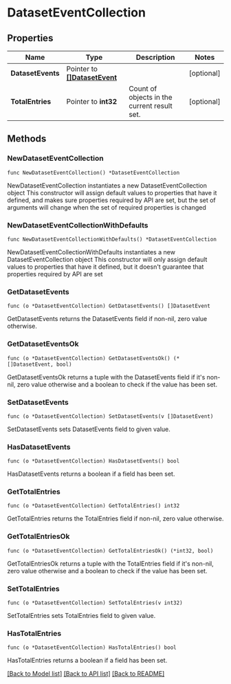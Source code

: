 <!--
 Licensed to the Apache Software Foundation (ASF) under one
 or more contributor license agreements.  See the NOTICE file
 distributed with this work for additional information
 regarding copyright ownership.  The ASF licenses this file
 to you under the Apache License, Version 2.0 (the
 "License"); you may not use this file except in compliance
 with the License.  You may obtain a copy of the License at

   http://www.apache.org/licenses/LICENSE-2.0

 Unless required by applicable law or agreed to in writing,
 software distributed under the License is distributed on an
 "AS IS" BASIS, WITHOUT WARRANTIES OR CONDITIONS OF ANY
 KIND, either express or implied.  See the License for the
 specific language governing permissions and limitations
 under the License.
 -->

# DatasetEventCollection

## Properties

Name | Type | Description | Notes
------------ | ------------- | ------------- | -------------
**DatasetEvents** | Pointer to [**[]DatasetEvent**](DatasetEvent.md) |  | [optional] 
**TotalEntries** | Pointer to **int32** | Count of objects in the current result set. | [optional] 

## Methods

### NewDatasetEventCollection

`func NewDatasetEventCollection() *DatasetEventCollection`

NewDatasetEventCollection instantiates a new DatasetEventCollection object
This constructor will assign default values to properties that have it defined,
and makes sure properties required by API are set, but the set of arguments
will change when the set of required properties is changed

### NewDatasetEventCollectionWithDefaults

`func NewDatasetEventCollectionWithDefaults() *DatasetEventCollection`

NewDatasetEventCollectionWithDefaults instantiates a new DatasetEventCollection object
This constructor will only assign default values to properties that have it defined,
but it doesn't guarantee that properties required by API are set

### GetDatasetEvents

`func (o *DatasetEventCollection) GetDatasetEvents() []DatasetEvent`

GetDatasetEvents returns the DatasetEvents field if non-nil, zero value otherwise.

### GetDatasetEventsOk

`func (o *DatasetEventCollection) GetDatasetEventsOk() (*[]DatasetEvent, bool)`

GetDatasetEventsOk returns a tuple with the DatasetEvents field if it's non-nil, zero value otherwise
and a boolean to check if the value has been set.

### SetDatasetEvents

`func (o *DatasetEventCollection) SetDatasetEvents(v []DatasetEvent)`

SetDatasetEvents sets DatasetEvents field to given value.

### HasDatasetEvents

`func (o *DatasetEventCollection) HasDatasetEvents() bool`

HasDatasetEvents returns a boolean if a field has been set.

### GetTotalEntries

`func (o *DatasetEventCollection) GetTotalEntries() int32`

GetTotalEntries returns the TotalEntries field if non-nil, zero value otherwise.

### GetTotalEntriesOk

`func (o *DatasetEventCollection) GetTotalEntriesOk() (*int32, bool)`

GetTotalEntriesOk returns a tuple with the TotalEntries field if it's non-nil, zero value otherwise
and a boolean to check if the value has been set.

### SetTotalEntries

`func (o *DatasetEventCollection) SetTotalEntries(v int32)`

SetTotalEntries sets TotalEntries field to given value.

### HasTotalEntries

`func (o *DatasetEventCollection) HasTotalEntries() bool`

HasTotalEntries returns a boolean if a field has been set.


[[Back to Model list]](../README.md#documentation-for-models) [[Back to API list]](../README.md#documentation-for-api-endpoints) [[Back to README]](../README.md)


